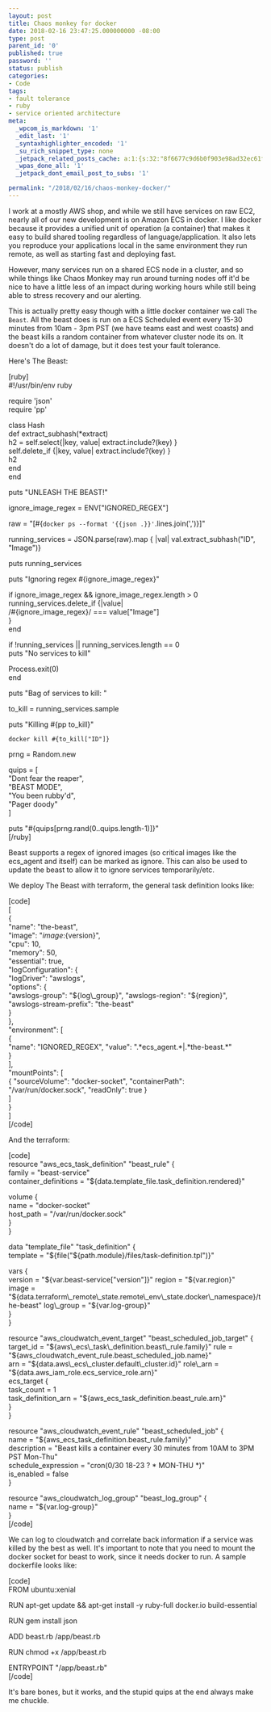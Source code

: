 ```yaml
---
layout: post
title: Chaos monkey for docker
date: 2018-02-16 23:47:25.000000000 -08:00
type: post
parent_id: '0'
published: true
password: ''
status: publish
categories:
- Code
tags:
- fault tolerance
- ruby
- service oriented architecture
meta:
  _wpcom_is_markdown: '1'
  _edit_last: '1'
  _syntaxhighlighter_encoded: '1'
  _su_rich_snippet_type: none
  _jetpack_related_posts_cache: a:1:{s:32:"8f6677c9d6b0f903e98ad32ec61f8deb";a:2:{s:7:"expires";i:1561472557;s:7:"payload";a:3:{i:0;a:1:{s:2:"id";i:4699;}i:1;a:1:{s:2:"id";i:4673;}i:2;a:1:{s:2:"id";i:5000;}}}}
  _wpas_done_all: '1'
  _jetpack_dont_email_post_to_subs: '1'

permalink: "/2018/02/16/chaos-monkey-docker/"
---
```

I work at a mostly AWS shop, and while we still have services on raw EC2, nearly all of our new development is on Amazon ECS in docker. I like docker because it provides a unified unit of operation (a container) that makes it easy to build shared tooling regardless of language/application. It also lets you reproduce your applications local in the same environment they run remote, as well as starting fast and deploying fast.

However, many services run on a shared ECS node in a cluster, and so while things like Chaos Monkey may run around turning nodes off it'd be nice to have a little less of an impact during working hours while still being able to stress recovery and our alerting.

This is actually pretty easy though with a little docker container we call `The Beast`. All the beast does is run on a ECS Scheduled event every 15-30 minutes from 10am - 3pm PST (we have teams east and west coasts) and the beast kills a random container from whatever cluster node its on. It doesn't do a lot of damage, but it does test your fault tolerance.

Here's The Beast:

[ruby]  
#!/usr/bin/env ruby

require 'json'  
require 'pp'

class Hash  
 def extract\_subhash(\*extract)  
 h2 = self.select{|key, value| extract.include?(key) }  
 self.delete\_if {|key, value| extract.include?(key) }  
 h2  
 end  
end

puts "UNLEASH THE BEAST!"

ignore\_image\_regex = ENV["IGNORED\_REGEX"]

raw = "[#{`docker ps --format '{{json .}}'`.lines.join(',')}]"

running\_services = JSON.parse(raw).map { |val| val.extract\_subhash("ID", "Image")}

puts running\_services

puts "Ignoring regex #{ignore\_image\_regex}"

if ignore\_image\_regex && ignore\_image\_regex.length \> 0  
 running\_services.delete\_if {|value|  
 /#{ignore\_image\_regex}/ === value["Image"]  
 }  
end

if !running\_services || running\_services.length == 0  
 puts "No services to kill"

Process.exit(0)  
end

puts "Bag of services to kill: "

to\_kill = running\_services.sample

puts "Killing #{pp to\_kill}"

`docker kill #{to_kill["ID"]}`

prng = Random.new

quips = [  
 "Dont fear the reaper",  
 "BEAST MODE",  
 "You been rubby'd",  
 "Pager doody"  
]

puts "#{quips[prng.rand(0..quips.length-1)]}"  
[/ruby]

Beast supports a regex of ignored images (so critical images like the ecs\_agent and itself) can be marked as ignore. This can also be used to update the beast to allow it to ignore services temporarily/etc.

We deploy The Beast with terraform, the general task definition looks like:

[code]  
[  
 {  
 "name": "the-beast",  
 "image": "${image}:${version}",  
 "cpu": 10,  
 "memory": 50,  
 "essential": true,  
 "logConfiguration": {  
 "logDriver": "awslogs",  
 "options": {  
 "awslogs-group": "${log\_group}",  
 "awslogs-region": "${region}",  
 "awslogs-stream-prefix": "the-beast"  
 }  
 },  
 "environment": [  
 {  
 "name": "IGNORED\_REGEX", "value": ".\*ecs\_agent.\*|.\*the-beast.\*"  
 }  
 ],  
 "mountPoints": [  
 { "sourceVolume": "docker-socket", "containerPath": "/var/run/docker.sock", "readOnly": true }  
 ]  
 }  
]  
[/code]

And the terraform:

[code]  
resource "aws\_ecs\_task\_definition" "beast\_rule" {  
 family = "beast-service"  
 container\_definitions = "${data.template\_file.task\_definition.rendered}"

volume {  
 name = "docker-socket"  
 host\_path = "/var/run/docker.sock"  
 }  
}

data "template\_file" "task\_definition" {  
 template = "${file("${path.module}/files/task-definition.tpl")}"

vars {  
 version = "${var.beast-service["version"]}"  
 region = "${var.region}"  
 image = "${data.terraform\_remote\_state.remote\_env\_state.docker\_namespace}/the-beast"  
 log\_group = "${var.log-group}"  
 }  
}

resource "aws\_cloudwatch\_event\_target" "beast\_scheduled\_job\_target" {  
 target\_id = "${aws\_ecs\_task\_definition.beast\_rule.family}"  
 rule = "${aws\_cloudwatch\_event\_rule.beast\_scheduled\_job.name}"  
 arn = "${data.aws\_ecs\_cluster.default\_cluster.id}"  
 role\_arn = "${data.aws\_iam\_role.ecs\_service\_role.arn}"  
 ecs\_target {  
 task\_count = 1  
 task\_definition\_arn = "${aws\_ecs\_task\_definition.beast\_rule.arn}"  
 }  
}

resource "aws\_cloudwatch\_event\_rule" "beast\_scheduled\_job" {  
 name = "${aws\_ecs\_task\_definition.beast\_rule.family}"  
 description = "Beast kills a container every 30 minutes from 10AM to 3PM PST Mon-Thu"  
 schedule\_expression = "cron(0/30 18-23 ? \* MON-THU \*)"  
 is\_enabled = false  
}

resource "aws\_cloudwatch\_log\_group" "beast\_log\_group" {  
 name = "${var.log-group}"  
}  
[/code]

We can log to cloudwatch and correlate back information if a service was killed by the best as well. It's important to note that you need to mount the docker socket for beast to work, since it needs docker to run. A sample dockerfile looks like:

[code]  
FROM ubuntu:xenial

RUN apt-get update && apt-get install -y ruby-full docker.io build-essential

RUN gem install json

ADD beast.rb /app/beast.rb

RUN chmod +x /app/beast.rb

ENTRYPOINT "/app/beast.rb"  
[/code]

It's bare bones, but it works, and the stupid quips at the end always make me chuckle.

